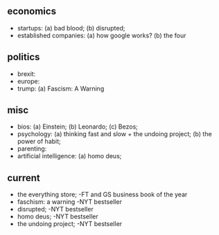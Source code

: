 ## economics
- startups: (a) bad blood; (b) disrupted;
- established companies: (a) how google works? (b) the four 

## politics
- brexit:
- europe:
- trump: (a) Fascism: A Warning

## misc
- bios: (a) Einstein; (b) Leonardo; (c) Bezos;
- psychology: (a) thinking fast and slow + the undoing project; (b) the power of habit;
- parenting:
- artificial intelligence: (a) homo deus;

## current
- the everything store; -FT and GS business book of the year
- faschism: a warning -NYT bestseller
- disrupted; -NYT bestseller
- homo deus; -NYT bestseller
- the undoing project; -NYT bestseller   

